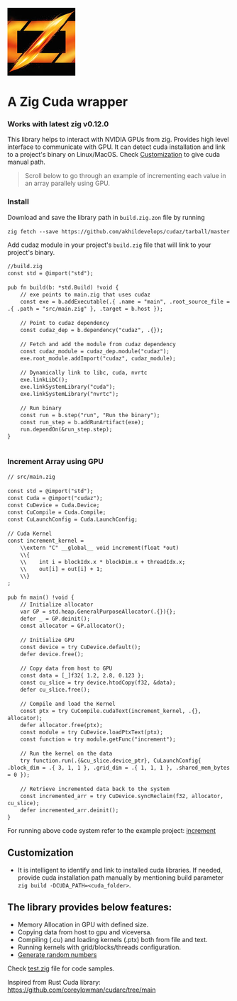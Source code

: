 ![AI Generated](cuda_zig.jpeg)
# A Zig Cuda wrapper
### Works with latest zig v0.12.0
This library helps to interact with NVIDIA GPUs from zig. Provides high level interface to communicate with GPU. It can detect cuda installation and link to a project's binary on Linux/MacOS. Check [Customization](https://github.com/akhildevelops/cudaz/tree/main#Customization) to give cuda manual path.

>Scroll below to go through an example of incrementing each value in an array parallely using GPU.

### Install

Download and save the library path in `build.zig.zon` file by running

`zig fetch --save https://github.com/akhildevelops/cudaz/tarball/master`

Add cudaz module in your project's `build.zig` file that will link to your project's binary.
```zig
//build.zig
const std = @import("std");

pub fn build(b: *std.Build) !void {
    // exe points to main.zig that uses cudaz
    const exe = b.addExecutable(.{ .name = "main", .root_source_file = .{ .path = "src/main.zig" }, .target = b.host });

    // Point to cudaz dependency
    const cudaz_dep = b.dependency("cudaz", .{});

    // Fetch and add the module from cudaz dependency
    const cudaz_module = cudaz_dep.module("cudaz");
    exe.root_module.addImport("cudaz", cudaz_module);

    // Dynamically link to libc, cuda, nvrtc
    exe.linkLibC();
    exe.linkSystemLibrary("cuda");
    exe.linkSystemLibrary("nvrtc");

    // Run binary
    const run = b.step("run", "Run the binary");
    const run_step = b.addRunArtifact(exe);
    run.dependOn(&run_step.step);
}


```

### Increment Array using GPU
```zig
// src/main.zig

const std = @import("std");
const Cuda = @import("cudaz");
const CuDevice = Cuda.Device;
const CuCompile = Cuda.Compile;
const CuLaunchConfig = Cuda.LaunchConfig;

// Cuda Kernel
const increment_kernel =
    \\extern "C" __global__ void increment(float *out)
    \\{
    \\    int i = blockIdx.x * blockDim.x + threadIdx.x;
    \\    out[i] = out[i] + 1;
    \\}
;

pub fn main() !void {
    // Initialize allocator
    var GP = std.heap.GeneralPurposeAllocator(.{}){};
    defer _ = GP.deinit();
    const allocator = GP.allocator();

    // Initialize GPU
    const device = try CuDevice.default();
    defer device.free();

    // Copy data from host to GPU
    const data = [_]f32{ 1.2, 2.8, 0.123 };
    const cu_slice = try device.htodCopy(f32, &data);
    defer cu_slice.free();

    // Compile and load the Kernel
    const ptx = try CuCompile.cudaText(increment_kernel, .{}, allocator);
    defer allocator.free(ptx);
    const module = try CuDevice.loadPtxText(ptx);
    const function = try module.getFunc("increment");

    // Run the kernel on the data
    try function.run(.{&cu_slice.device_ptr}, CuLaunchConfig{ .block_dim = .{ 3, 1, 1 }, .grid_dim = .{ 1, 1, 1 }, .shared_mem_bytes = 0 });

    // Retrieve incremented data back to the system
    const incremented_arr = try CuDevice.syncReclaim(f32, allocator, cu_slice);
    defer incremented_arr.deinit();
}
```
For running above code system refer to the example project: [increment](./example/increment)

## Customization
- It is intelligent to identify and link to installed cuda libraries. If needed, provide cuda installation path manually by mentioning build parameter `zig build -DCUDA_PATH=<cuda_folder>`.


## The library provides below features:
- Memory Allocation in GPU with defined size.
- Copying data from host to gpu and viceversa.
- Compiling (.cu) and loading kernels (.ptx) both from file and text.
- Running kernels with grid/blocks/threads configuration.
- [Generate random numbers](test/rng.zig)

Check [test.zig](./test.zig) file for code samples.

Inspired from Rust Cuda library: https://github.com/coreylowman/cudarc/tree/main